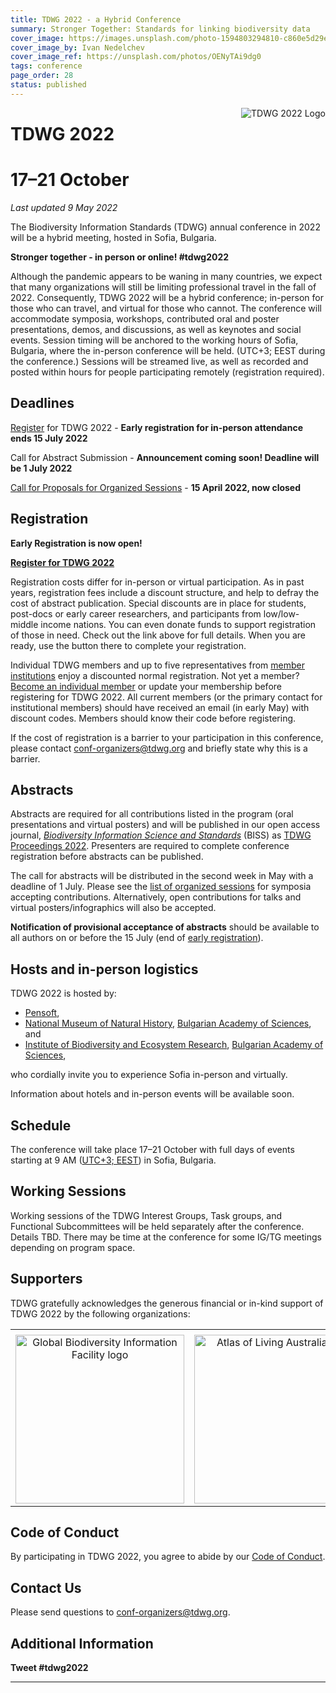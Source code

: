 ```yaml
---
title: TDWG 2022 - a Hybrid Conference
summary: Stronger Together: Standards for linking biodiversity data
cover_image: https://images.unsplash.com/photo-1594803294810-c860e5d29e07
cover_image_by: Ivan Nedelchev 
cover_image_ref: https://unsplash.com/photos/OENyTAi9dg0
tags: conference
page_order: 28
status: published
---
```


<img src="https://static.tdwg.org/conferences/2022/tdwg-2022-logo-sm.png" alt="TDWG 2022 Logo" style="float:right;padding-left:10px;padding-bottom:10px">

# TDWG 2022
# 17–21 October


_Last updated 9 May 2022_

<!-- Translations: ES, FR, JP -->

The Biodiversity Information Standards (TDWG) annual conference in 2022 will be a hybrid meeting, hosted in Sofia, Bulgaria.

**Stronger together - in person or online!  #tdwg2022**

Although the pandemic appears to be waning in many countries, we expect that many organizations will still be limiting professional travel in the fall of 2022. Consequently, TDWG 2022 will be a hybrid conference; in-person for those who can travel, and virtual for those who cannot. The conference will accommodate symposia, workshops, contributed oral and poster presentations, demos, and discussions, as well as keynotes and social events. Session timing will be anchored to the working hours of Sofia, Bulgaria, where the in-person conference will be held. (UTC+3; EEST during the conference.) Sessions will be streamed live, as well as recorded and posted within hours for people participating remotely (registration required). 


## Deadlines

[Register](https://events.pensoft.net/events/tdwg-2022-hybrid-conference) for TDWG 2022 - **Early registration for in-person attendance ends 15 July 2022**

Call for Abstract Submission - **Announcement coming soon! Deadline will be 1 July 2022**

[Call for Proposals for Organized Sessions](https://www.tdwg.org/conferences/2022/call-for-organized-sessions/) - **15 April 2022, now closed**

## Registration

**Early Registration is now open!**

<b><a href="https://events.pensoft.net/events/tdwg-2022-hybrid-conference" target="_blank" class="btn btn-secondary">Register for TDWG 2022</a></b>

Registration costs differ for in-person or virtual participation. As in past years, registration fees include a discount structure, and help to defray the cost of abstract publication. Special discounts are in place for students, post-docs or early career researchers, and participants from low/low-middle income nations. You can even donate funds to support registration of those in need.  Check out the link above for full details. When you are ready, use the button there to complete your registration.

Individual TDWG members and up to five representatives from [member institutions](https://www.tdwg.org/about/membership/#institutional%20members%202022_1) enjoy a discounted normal registration.  Not yet a member? [Become an individual member](https://zohosecurepay.com/checkout/wc9vqum-8am1lyxy1fswt/Individual-TDWG-Membership) or update your membership before registering for TDWG 2022. All current members (or the primary contact for institutional members) should have received an email (in early May) with discount codes. Members should know their code before registering.

If the cost of registration is a barrier to your participation in this conference, please contact [conf-organizers@tdwg.org](mailto:conf-organizers@tdwg.org) and briefly state why this is a barrier.  

## Abstracts

Abstracts are required for all contributions listed in the program (oral presentations and virtual posters) and will be published in our open access journal, _[Biodiversity Information Science and Standards](https://biss.pensoft.net/)_ (BISS) as [TDWG Proceedings 2022](https://biss.pensoft.net/collections). Presenters are required to complete conference registration before abstracts can be published.

The call for abstracts will be distributed in the second week in May with a deadline of 1 July.  Please see the [list of organized sessions](./session-list/) for symposia accepting contributions. Alternatively, open contributions for talks and virtual posters/infographics will also be accepted.

**Notification of provisional acceptance of abstracts** should be available to all authors on or before the 15 July (end of [early registration](https://events.pensoft.net/events/tdwg-2022-hybrid-conference)).

## Hosts and in-person logistics

TDWG 2022 is hosted by:

- [Pensoft](https://pensoft.net/),
- [National Museum of Natural History](https://www.nmnhs.com/), [Bulgarian Academy of Sciences](https://www.bas.bg/?lang=en), and 
- [Institute of Biodiversity and Ecosystem Research](http://www.iber.bas.bg/), [Bulgarian Academy of Sciences](https://www.bas.bg/?lang=en),

who cordially invite you to experience Sofia in-person and virtually. 

Information about hotels and in-person events will be available soon.

## Schedule

The conference will take place 17–21 October with full days of events starting at 9 AM ([UTC+3; EEST](https://www.timeanddate.com/worldclock/converter.html?iso=20221017T060000&p1=238)) in Sofia, Bulgaria. 
 
## Working Sessions

Working sessions of the TDWG Interest Groups, Task groups, and Functional Subcommittees will be held separately after the conference. Details TBD. There may be time at the conference for some IG/TG meetings depending on program space.

## Supporters

TDWG gratefully acknowledges the generous financial or in-kind support of TDWG 2022 by the following organizations:

<table border="0">
<tbody>
<tr><td></td><td></td><td></td><td></td><td></td><td></td></tr>
<tr>
<td style="text-align: center; vertical-align: middle;" colspan="3" width="50%"><a href="https://gbif.org"> <img src="https://static.tdwg.org/sponsors/gbif-2015.png" alt="Global Biodiversity Information Facility logo" width="270" height="" style="vertical-align: middle; left-margin: auto; right-margin: auto;" /></a></td>
<td style="text-align: center; vertical-align: middle;" colspan="3" width="50%"><a href="https://ala.org.au"> <img src="https://static.tdwg.org/sponsors/ala-logo-stacked-rgb-crop.png" alt="Atlas of Living Australia logo" width="270" height="" style="vertical-align: middle; left-margin: auto; right-margin: auto;" /></a></td>
</tr>
</tbody>
</table>


## Code of Conduct

By participating in TDWG 2022, you agree to abide by our [Code of Conduct](https://www.tdwg.org/about/code-of-conduct/).

## Contact Us

Please send questions to [conf-organizers@tdwg.org](mailto:conf-organizers@tdwg.org).

## Additional Information

**Tweet #tdwg2022**

---

